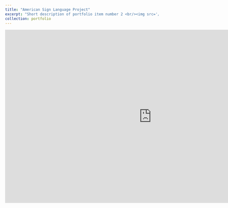 ```yaml
---
title: "American Sign Language Project"
excerpt: "Short description of portfolio item number 2 <br/><img src='/images/ASL.gif'>"
collection: portfolio
---
```

<iframe src="https://docs.google.com/presentation/d/e/2PACX-1vSUd7FNNUiHAuXqMvobKpNvRhPQBkISmAwpwGYqmh5h4fPrpmYQNsAvc-hqBRIQ5g/embed?start=false&loop=false&delayms=3000" frameborder="0" width="960" height="569" allowfullscreen="true" mozallowfullscreen="true" webkitallowfullscreen="true"></iframe>

